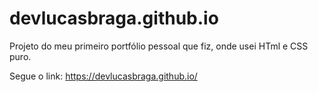 # devlucasbraga.github.io

Projeto do meu primeiro portfólio pessoal que fiz, onde usei HTml e CSS puro.

Segue o link: https://devlucasbraga.github.io/
